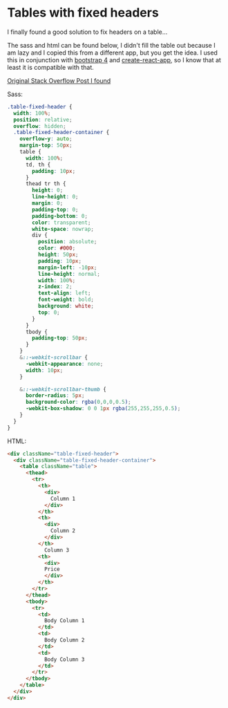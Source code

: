 # Tables with fixed headers
I finally found a good solution to fix headers on a table...

The sass and html can be found below, I didn't fill the table out because I am lazy and I copied this from a different app, but you get the idea. I used this in conjunction with [bootstrap 4](http://getbootstrap.com/docs/4.0/getting-started/download/) and [create-react-app](https://github.com/facebookincubator/create-react-app), so I know that at least it is compatible with that.

[Original Stack Overflow Post I found](https://stackoverflow.com/a/37295525/2081635)

Sass:
```scss
.table-fixed-header {
  width: 100%;
  position: relative;
  overflow: hidden;
  .table-fixed-header-container {
    overflow-y: auto;
    margin-top: 50px;
    table {
      width: 100%;
      td, th {
        padding: 10px;
      }
      thead tr th {
        height: 0;
        line-height: 0;
        margin: 0;
        padding-top: 0;
        padding-bottom: 0;
        color: transparent;
        white-space: nowrap;
        div {
          position: absolute;
          color: #000;
          height: 50px;
          padding: 10px;
          margin-left: -10px;
          line-height: normal;
          width: 100%;
          z-index: 2;
          text-align: left;
          font-weight: bold;
          background: white;
          top: 0;
        }
      }
      tbody {
        padding-top: 50px;
      }
    }
    &::-webkit-scrollbar {
      -webkit-appearance: none;
      width: 10px;
    }

    &::-webkit-scrollbar-thumb {
      border-radius: 5px;
      background-color: rgba(0,0,0,0.5);
      -webkit-box-shadow: 0 0 1px rgba(255,255,255,0.5);
    }
  }
}
```
HTML:
```html
<div className="table-fixed-header">
  <div className="table-fixed-header-container">
    <table className="table">
      <thead>
        <tr>
          <th>
            <div>
              Column 1
            </div>
          </th>
          <th>
            <div>
              Column 2
            </div>
          </th>
            Column 3
          <th>
            <div>
            Price
            </div>
          </th>
        </tr>
      </thead>
      <tbody>
        <tr>
          <td>
            Body Column 1
          </td>
          <td>
            Body Column 2
          </td>
          <td>
            Body Column 3
          </td>
        </tr>
      </tbody>
    </table>
  </div>
</div>
```
